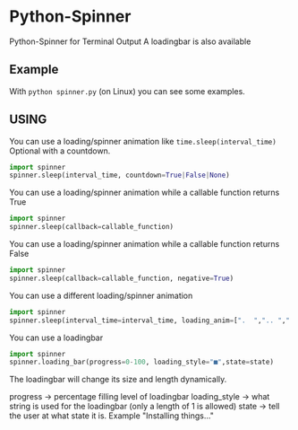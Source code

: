 # Python-Spinner
Python-Spinner for Terminal Output
A loadingbar is also available

## Example
With `python spinner.py` (on Linux) you can see some examples.

## USING
You can use a loading/spinner animation like `time.sleep(interval_time)`
Optional with a countdown.
```python
import spinner
spinner.sleep(interval_time, countdown=True|False|None)
```
You can use a loading/spinner animation while a callable function returns True
```python
import spinner
spinner.sleep(callback=callable_function)
```
You can use a loading/spinner animation while a callable function returns False
```python
import spinner
spinner.sleep(callback=callable_function, negative=True)
```
You can use a different loading/spinner animation
```python
import spinner
spinner.sleep(interval_time=interval_time, loading_anim=[".  ",".. ","..."])
```
You can use a loadingbar
```python
import spinner
spinner.loading_bar(progress=0-100, loading_style="■",state=state)
```
The loadingbar will change its size and length dynamically.

progress → percentage filling level of loadingbar
loading_style → what string is used for the loadingbar (only a length of 1 is allowed)
state → tell the user at what state it is. Example "Installing things…"
